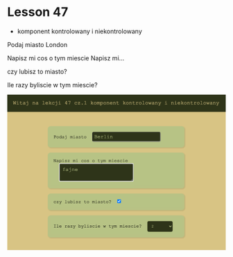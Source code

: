 # Lesson 47

- komponent kontrolowany i niekontrolowany

Podaj miasto
London

Napisz mi cos o tym miescie
Napisz mi...

czy lubisz to miasto?

Ile razy byliscie w tym miescie?

![img](./assets/img.png)